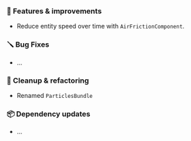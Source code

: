 ### 🚀 Features & improvements

- Reduce entity speed over time with `AirFrictionComponent`.

### 🪛 Bug Fixes

- ...

### 🧽 Cleanup & refactoring

- Renamed `ParticlesBundle`

### 📦 Dependency updates

- ...